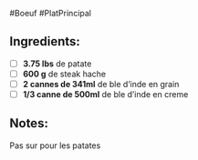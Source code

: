 #Boeuf #PlatPrincipal 

## Ingredients:
- [ ] **3.75 lbs** de patate
- [ ] **600 g** de steak hache
- [ ] **2 cannes de 341ml** de ble d’inde en grain
- [ ] **1/3 canne de 500ml** de ble d’inde en creme

## Notes:
Pas sur pour les patates